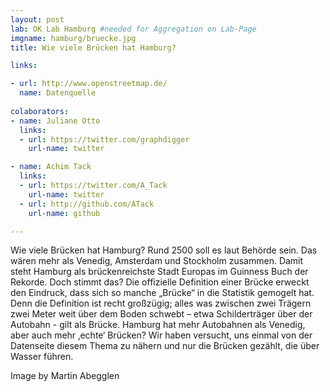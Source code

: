 ```yaml
---
layout: post
lab: OK Lab Hamburg #needed for Aggregation on Lab-Page
imgname: hamburg/bruecke.jpg
title: Wie viele Brücken hat Hamburg?

links:

- url: http://www.openstreetmap.de/
  name: Datenquelle
  
colaborators:
- name: Juliane Otto
  links:
  - url: https://twitter.com/graphdigger
    url-name: twitter

- name: Achim Tack
  links:
  - url: https://twitter.com/A_Tack
    url-name: twitter
  - url: http://github.com/ATack
    url-name: github

---
```


Wie viele Brücken hat Hamburg? Rund 2500 soll es laut Behörde sein. Das wären mehr als Venedig, Amsterdam und Stockholm zusammen. Damit steht Hamburg als brückenreichste Stadt Europas im Guinness Buch der Rekorde. Doch stimmt das?
Die offizielle Definition einer Brücke erweckt den Eindruck, dass sich so manche „Brücke“ in die Statistik gemogelt hat. Denn die Definition ist recht großzügig;  alles was zwischen zwei Trägern zwei Meter weit über dem Boden schwebt – etwa Schilderträger über der Autobahn  - gilt als Brücke.  Hamburg hat mehr Autobahnen als Venedig, aber auch mehr ‚echte‘ Brücken?
Wir haben versucht, uns einmal von der Datenseite diesem Thema zu nähern und nur die Brücken gezählt, die über Wasser führen.

Image by Martin Abegglen
